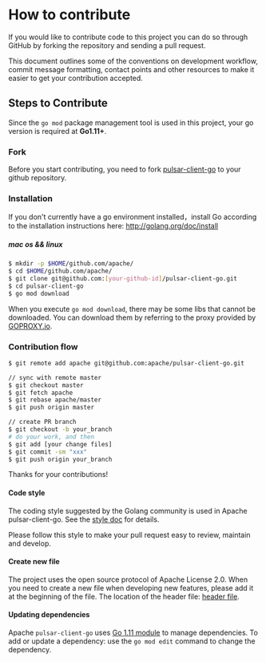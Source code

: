 <!--

    Licensed to the Apache Software Foundation (ASF) under one
    or more contributor license agreements.  See the NOTICE file
    distributed with this work for additional information
    regarding copyright ownership.  The ASF licenses this file
    to you under the Apache License, Version 2.0 (the
    "License"); you may not use this file except in compliance
    with the License.  You may obtain a copy of the License at

      http://www.apache.org/licenses/LICENSE-2.0

    Unless required by applicable law or agreed to in writing,
    software distributed under the License is distributed on an
    "AS IS" BASIS, WITHOUT WARRANTIES OR CONDITIONS OF ANY
    KIND, either express or implied.  See the License for the
    specific language governing permissions and limitations
    under the License.

-->

# How to contribute

If you would like to contribute code to this project you can do so through GitHub by forking the repository and sending a pull request.

This document outlines some of the conventions on development workflow, commit message formatting, contact points and other resources to make it easier to get your contribution accepted.

## Steps to Contribute

Since the `go mod` package management tool is used in this project, your go version is required at **Go1.11+**.

### Fork

Before you start contributing, you need to fork [pulsar-client-go](https://github.com/apache/pulsar) to your github repository.

### Installation

If you don't currently have a go environment installed，install Go according to the installation instructions here: http://golang.org/doc/install

##### mac os && linux

```bash
$ mkdir -p $HOME/github.com/apache/
$ cd $HOME/github.com/apache/
$ git clone git@github.com:[your-github-id]/pulsar-client-go.git
$ cd pulsar-client-go
$ go mod download
```

When you execute `go mod download`, there may be some libs that cannot be downloaded. You can download them by referring to the proxy provided by [GOPROXY.io](https://goproxy.io/).

### Contribution flow

```bash
$ git remote add apache git@github.com:apache/pulsar-client-go.git

// sync with remote master
$ git checkout master
$ git fetch apache
$ git rebase apache/master
$ git push origin master

// create PR branch
$ git checkout -b your_branch   
# do your work, and then
$ git add [your change files]
$ git commit -sm "xxx"
$ git push origin your_branch
```

Thanks for your contributions!

#### Code style

The coding style suggested by the Golang community is used in Apache pulsar-client-go. See the [style doc](https://github.com/golang/go/wiki/CodeReviewComments) for details.

Please follow this style to make your pull request easy to review, maintain and develop.

#### Create new file

The project uses the open source protocol of Apache License 2.0. When you need to create a new file when developing new features, 
please add it at the beginning of the file. The location of the header file: [header file](.header).

#### Updating dependencies

Apache `pulsar-client-go` uses [Go 1.11 module](https://github.com/golang/go/wiki/Modules) to manage dependencies. To add or update a dependency: use the `go mod edit` command to change the dependency.
